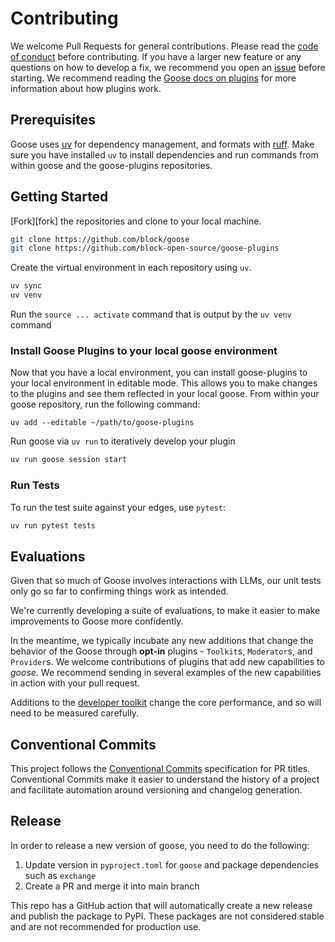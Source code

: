 # Contributing

We welcome Pull Requests for general contributions. Please read the [code of conduct](CODE_OF_CONDUCT.md) before contributing. If you have a larger new feature or any questions on how to develop a fix, we recommend you open an [issue][issues] before starting. We recommend reading the [Goose docs on plugins](https://block-open-source.github.io/goose/plugins/plugins.html) for more information about how plugins work.

## Prerequisites

Goose uses [uv][uv] for dependency management, and formats with [ruff][ruff].
Make sure you have installed `uv` to install dependencies and run commands from within goose and the goose-plugins repositories.

## Getting Started

[Fork][fork] the repositories and clone to your local machine.

```sh
git clone https://github.com/block/goose
git clone https://github.com/block-open-source/goose-plugins
```

Create the virtual environment in each repository using `uv`.

```sh
uv sync
uv venv
```

Run the `source ... activate` command that is output by the `uv venv` command

### Install Goose Plugins to your local goose environment

Now that you have a local environment, you can install goose-plugins to your local environment in editable mode. This allows you to make changes to the plugins and see them reflected in your local goose. From within your goose repository, run the following command:

```
uv add --editable ~/path/to/goose-plugins
```

Run goose via `uv run` to iteratively develop your plugin

```sh
uv run goose session start
```

### Run Tests

To run the test suite against your edges, use `pytest`:

```sh
uv run pytest tests
```

## Evaluations

Given that so much of Goose involves interactions with LLMs, our unit tests only go so far to confirming things work as intended.

We're currently developing a suite of evaluations, to make it easier to make improvements to Goose more confidently.

In the meantime, we typically incubate any new additions that change the behavior of the Goose through **opt-in** plugins - `Toolkit`s, `Moderator`s, and `Provider`s. We welcome contributions of plugins that add new capabilities to _goose_. We recommend sending in several examples of the new capabilities in action with your pull request.

Additions to the [developer toolkit][developer] change the core performance, and so will need to be measured carefully.

## Conventional Commits

This project follows the [Conventional Commits](https://www.conventionalcommits.org/en/v1.0.0/) specification for PR titles. Conventional Commits make it easier to understand the history of a project and facilitate automation around versioning and changelog generation.

## Release

In order to release a new version of goose, you need to do the following:

1. Update version in `pyproject.toml` for `goose` and package dependencies such as `exchange`
2. Create a PR and merge it into main branch

This repo has a GitHub action that will automatically create a new release and publish the package to PyPI. These packages are not considered stable and are not recommended for production use.

[issues]: https://github.com/block/goose/issues
[goose-plugins]: https://github.com/block-open-source/goose-plugins
[ai-exchange]: https://github.com/block/goose/tree/main/packages/exchange
[developer]: https://github.com/block/goose/blob/dfecf829a83021b697bf2ecc1dbdd57d31727ddd/src/goose/toolkit/developer.py
[uv]: https://docs.astral.sh/uv/
[ruff]: https://docs.astral.sh/ruff/
[just]: https://github.com/casey/just
[adding-toolkit]: https://block.github.io/goose/configuration.html#adding-a-toolkit
[goose-docs]: https://block.github.io/goose/
